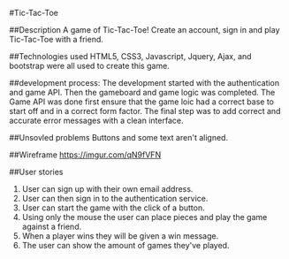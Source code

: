 #Tic-Tac-Toe

##Description
A game of Tic-Tac-Toe! Create an account, sign in and play Tic-Tac-Toe with a friend.

##Technologies used
HTML5, CSS3, Javascript, Jquery, Ajax, and bootstrap were all used to create this game.

##development process:
The development started with the authentication and game API. Then the gameboard and game logic was completed. The Game API was done first ensure that the game loic had a correct base to start off and in a correct form factor. The final step was to add correct and accurate error messages with a clean interface.

##Unsovled problems
Buttons and some text aren't aligned.

##Wireframe
https://imgur.com/qN9fVFN

##User stories
1. User can sign up with their own email address.
2. User can then sign in to the authentication service.
3. User can start the game with the click of a button.
4. Using only the mouse the user can place pieces and play the game against a friend.
5. When a player wins they will be given a win message.
6. The user can show the amount of games they've played.
